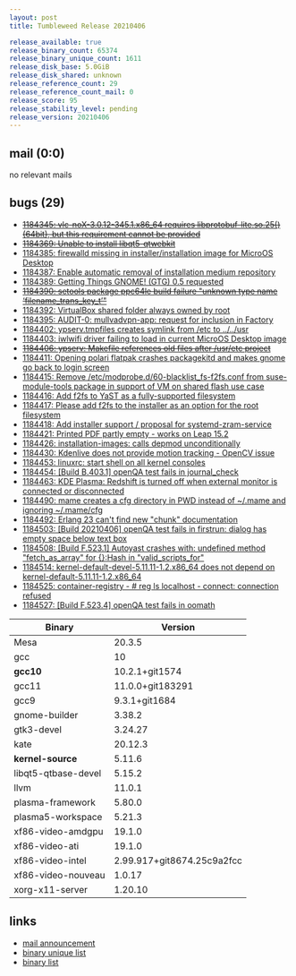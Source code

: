 ```yaml
---
layout: post
title: Tumbleweed Release 20210406

release_available: true
release_binary_count: 65374
release_binary_unique_count: 1611
release_disk_base: 5.0GiB
release_disk_shared: unknown
release_reference_count: 29
release_reference_count_mail: 0
release_score: 95
release_stability_level: pending
release_version: 20210406
---
```


## mail (0:0)

no relevant mails

## bugs (29)

<!--more-->

- ~~[1184345: vlc-noX-3.0.12-345.1.x86_64 requires libprotobuf-lite.so.25()(64bit), but this requirement cannot be provided](https://bugzilla.opensuse.org/show_bug.cgi?id=1184345)~~
- ~~[1184369: Unable to install libqt5-qtwebkit](https://bugzilla.opensuse.org/show_bug.cgi?id=1184369)~~
- [1184385: firewalld missing in installer/installation image for MicroOS Desktop](https://bugzilla.opensuse.org/show_bug.cgi?id=1184385)
- [1184387: Enable automatic removal of installation medium repository](https://bugzilla.opensuse.org/show_bug.cgi?id=1184387)
- [1184389: Getting Things GNOME! (GTG) 0.5 requested](https://bugzilla.opensuse.org/show_bug.cgi?id=1184389)
- ~~[1184390: setools package ppc64le build failure "unknown type name ‘filename_trans_key_t’"](https://bugzilla.opensuse.org/show_bug.cgi?id=1184390)~~
- [1184392: VirtualBox shared folder always owned by root](https://bugzilla.opensuse.org/show_bug.cgi?id=1184392)
- [1184395: AUDIT-0: mullvadvpn-app: request for inclusion in Factory](https://bugzilla.opensuse.org/show_bug.cgi?id=1184395)
- [1184402: ypserv.tmpfiles creates symlink from /etc to ../../usr](https://bugzilla.opensuse.org/show_bug.cgi?id=1184402)
- [1184403: iwlwifi driver failing to load in current MicroOS Desktop image](https://bugzilla.opensuse.org/show_bug.cgi?id=1184403)
- ~~[1184406: ypserv: Makefile references old files after /usr/etc project](https://bugzilla.opensuse.org/show_bug.cgi?id=1184406)~~
- [1184411: Opening polari flatpak crashes packagekitd and makes gnome go back to login screen](https://bugzilla.opensuse.org/show_bug.cgi?id=1184411)
- [1184415: Remove /etc/modprobe.d/60-blacklist_fs-f2fs.conf from suse-module-tools package in support of VM on shared flash use case](https://bugzilla.opensuse.org/show_bug.cgi?id=1184415)
- [1184416: Add f2fs to YaST as a fully-supported filesystem](https://bugzilla.opensuse.org/show_bug.cgi?id=1184416)
- [1184417: Please add f2fs to the installer as an option for the root filesystem](https://bugzilla.opensuse.org/show_bug.cgi?id=1184417)
- [1184418: Add installer support / proposal for systemd-zram-service](https://bugzilla.opensuse.org/show_bug.cgi?id=1184418)
- [1184421: Printed PDF partly empty - works on Leap 15.2](https://bugzilla.opensuse.org/show_bug.cgi?id=1184421)
- [1184426: installation-images: calls depmod unconditionally](https://bugzilla.opensuse.org/show_bug.cgi?id=1184426)
- [1184430: Kdenlive does not provide motion tracking - OpenCV issue](https://bugzilla.opensuse.org/show_bug.cgi?id=1184430)
- [1184453: linuxrc: start shell on all kernel consoles](https://bugzilla.opensuse.org/show_bug.cgi?id=1184453)
- [1184454: \[Build B.403.1\] openQA test fails in journal_check](https://bugzilla.opensuse.org/show_bug.cgi?id=1184454)
- [1184463: KDE Plasma: Redshift is turned off when external monitor is connected or disconnected](https://bugzilla.opensuse.org/show_bug.cgi?id=1184463)
- [1184490: mame creates a cfg directory in PWD instead of ~/.mame and ignoring ~/.mame/cfg](https://bugzilla.opensuse.org/show_bug.cgi?id=1184490)
- [1184492: Erlang 23 can't find new "chunk" documentation](https://bugzilla.opensuse.org/show_bug.cgi?id=1184492)
- [1184503: \[Build 20210406\] openQA test fails in firstrun: dialog has empty space below text box](https://bugzilla.opensuse.org/show_bug.cgi?id=1184503)
- [1184508: \[Build F.523.1\] Autoyast crashes with: undefined method "fetch_as_array" for {}:Hash in "valid_scripts_for"](https://bugzilla.opensuse.org/show_bug.cgi?id=1184508)
- [1184514: kernel-default-devel-5.11.11-1.2.x86_64 does not depend on kernel-default-5.11.11-1.2.x86_64](https://bugzilla.opensuse.org/show_bug.cgi?id=1184514)
- [1184525: container-registry - # reg ls localhost - connect: connection refused](https://bugzilla.opensuse.org/show_bug.cgi?id=1184525)
- [1184527: \[Build F.523.4\] openQA test fails in oomath](https://bugzilla.opensuse.org/show_bug.cgi?id=1184527)

Binary | Version
--- | ---
Mesa | 20.3.5
gcc | 10
**gcc10** | 10.2.1+git1574
gcc11 | 11.0.0+git183291
gcc9 | 9.3.1+git1684
gnome-builder | 3.38.2
gtk3-devel | 3.24.27
kate | 20.12.3
**kernel-source** | 5.11.6
libqt5-qtbase-devel | 5.15.2
llvm | 11.0.1
plasma-framework | 5.80.0
plasma5-workspace | 5.21.3
xf86-video-amdgpu | 19.1.0
xf86-video-ati | 19.1.0
xf86-video-intel | 2.99.917+git8674.25c9a2fcc
xf86-video-nouveau | 1.0.17
xorg-x11-server | 1.20.10

## links

- [mail announcement](https://github.com/boombatower/tumbleweed-review/issues/10)
- [binary unique list](http://download.opensuse.org/history/20210406/rpm.unique.list)
- [binary list](http://download.opensuse.org/history/20210406/rpm.list)
